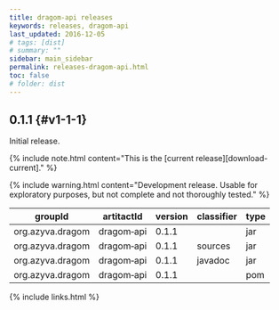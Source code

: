 ```yaml
---
title: dragom-api releases
keywords: releases, dragom-api
last_updated: 2016-12-05
# tags: [dist]
# summary: ""
sidebar: main_sidebar
permalink: releases-dragom-api.html
toc: false
# folder: dist
---
```


## 0.1.1 {#v1-1-1}

Initial release.

{% include note.html content="This is the [current release][download-current]." %}

{% include warning.html content="Development release. Usable for exploratory purposes, but not complete and not thoroughly tested." %}

groupId         |artitactId      |version|classifier|type  |
----------------|----------------|-------|----------|------|
org.azyva.dragom|dragom&#8209;api|0.1.1  |          |jar   |<a class="no_icon" href="http://repo1.maven.org/maven2/org/azyva/dragom/dragom-api/0.1.1/dragom-api-0.1.1.jar" download><span class="glyphicon glyphicon-download"/></a>
org.azyva.dragom|dragom&#8209;api|0.1.1  |sources   |jar   |<a class="no_icon" href="http://repo1.maven.org/maven2/org/azyva/dragom/dragom-api/0.1.1/dragom-api-0.1.1-sources.jar" download><span class="glyphicon glyphicon-download"/></a>
org.azyva.dragom|dragom&#8209;api|0.1.1  |javadoc   |jar   |<a class="no_icon" href="http://repo1.maven.org/maven2/org/azyva/dragom/dragom-api/0.1.1/dragom-api-0.1.1-javadoc.jar" download><span class="glyphicon glyphicon-download"/></a>
org.azyva.dragom|dragom&#8209;api|0.1.1  |          |pom   |<a class="no_icon" href="http://repo1.maven.org/maven2/org/azyva/dragom/dragom-api/0.1.1/dragom-api-0.1.1.pom" download><span class="glyphicon glyphicon-download"/></a>

{% include links.html %}